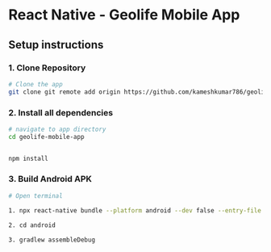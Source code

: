 # React Native - Geolife Mobile App


## Setup instructions

### 1. Clone Repository

```sh
# Clone the app
git clone git remote add origin https://github.com/kameshkumar786/geolife-mobile-app/tree/master
```

### 2. Install all dependencies

```sh
# navigate to app directory
cd geolife-mobile-app


npm install
```
### 3. Build Android APK
```sh
# Open terminal

1. npx react-native bundle --platform android --dev false --entry-file index.js --bundle-output android/app/src/main/assets/index.android.bundle --assets-dest android/app/src/main/res

2. cd android
 
3. gradlew assembleDebug 
